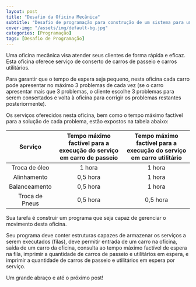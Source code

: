 ```yaml
---
layout: post
title: "Desafio da Oficina Mecânica"
subtitle: "Desafio de programação para construção de um sistema para uma oficina mecânica"
cover-img: "/assets/img/default-bg.jpg"
categories: [Programação]
tags: [Desafio de Programação]
---
```


Uma oficina mecânica visa atender seus clientes de forma rápida e eficaz.
Esta oficina oferece serviço de conserto de carros de passeio e carros utilitários.

Para garantir que o tempo de espera seja pequeno, nesta oficina cada carro pode apresentar no máximo 3 problemas de cada vez (se o carro apresentar mais que 3 problemas, o cliente escolhe 3 problemas para serem consertados e volta à oficina para corrigir os problemas restantes posteriormente).

Os serviços oferecidos nesta oficina, bem como o tempo máximo factível para a solução de cada problema, estão expostos na tabela abaixo:

|    Serviço     | Tempo máximo factível para a execução do serviço em carro de passeio | Tempo máximo factível para a execução do serviço em carro utilitário |
| :------------: | :------------------------------------------------------------------: | :------------------------------------------------------------------: |
| Troca de óleo  |                                1 hora                                |                                1 hora                                |
|  Alinhamento   |                               0,5 hora                               |                                1 hora                                |
| Balanceamento  |                               0,5 hora                               |                                1 hora                                |
| Troca de Pneus |                               0,5 hora                               |                               0,5 hora                               |

Sua tarefa é construir um programa que seja capaz de gerenciar o movimento desta oficina.

Seu programa deve conter estruturas capazes de armazenar os serviços a serem executados (filas), deve permitir entrada de um carro na oficina, saída de um carro da oficina, consulta ao tempo máximo factível de espera na fila, imprimir a quantidade de carros de passeio e utilitários em espera, e imprimir a quantidade de carros de passeio e utilitários em espera por serviço.

Um grande abraço e até o próximo post!
